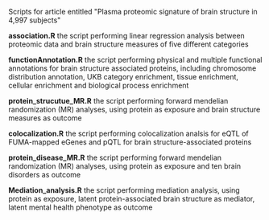 Scripts for article entitled "Plasma proteomic signature of brain structure in 4,997 subjects"

**association.R** the script performing linear regression analysis between proteomic data and brain structure measures of five different categories

**functionAnnotation.R** the script performing physical and multiple functional annotations for brain structure associated proteins, including chromosome distribution annotation, UKB category enrichment, tissue enrichment, cellular enrichment and biological process enrichment

**protein_strucutue_MR.R** the script performing forward mendelian randomization (MR) analyses, using protein as exposure and brain structure measures as outcome

**colocalization.R** the script performing colocalization analsis for eQTL of FUMA-mapped eGenes and pQTL for brain structure-associated proteins

**protein_disease_MR.R** the script performing forward mendelian randomization (MR) analyses, using protein as exposure and ten brain disorders as outcome

**Mediation_analysis.R** the script performing mediation analysis, using protein as exposure, latent protein-associated brain structure as mediator, latent mental health phenotype as outcome

